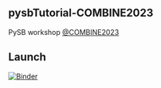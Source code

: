 ## pysbTutorial-COMBINE2023
PySB workshop [@COMBINE2023](https://co.mbine.org/events/)

## Launch
[![Binder](https://mybinder.org/badge_logo.svg)](https://mybinder.org/v2/gh/mustafaozen/IGPQBio_workshop.git/main)
